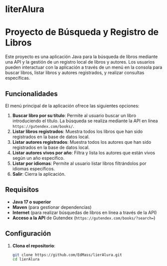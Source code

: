 # literAlura
# Proyecto de Búsqueda y Registro de Libros

Este proyecto es una aplicación Java para la búsqueda de libros mediante una API y la gestión de un registro local de libros y autores. Los usuarios pueden interactuar con la aplicación a través de un menú en la consola para buscar libros, listar libros y autores registrados, y realizar consultas específicas.

## Funcionalidades

El menú principal de la aplicación ofrece las siguientes opciones:

1. **Buscar libro por su título**: Permite al usuario buscar un libro introduciendo el título. La búsqueda se realiza mediante la API en línea `https://gutendex.com/books/`.
2. **Listar libros registrados**: Muestra todos los libros que han sido registrados en la base de datos local.
3. **Listar autores registrados**: Muestra todos los autores que han sido registrados en la base de datos local.
4. **Listar autores vivos por año**: Filtra y lista los autores que están vivos según un año específico.
5. **Listar por idiomas**: Permite al usuario listar libros filtrándolos por idiomas específicos.
6. **Salir**: Cierra la aplicación.

## Requisitos

- **Java 17 o superior**
- **Maven** (para gestionar dependencias)
- **Internet** (para realizar búsquedas de libros en línea a través de la API)
- **Acceso a la API** de Gutendex (`https://gutendex.com/books/?search=`)

## Configuración

1. **Clona el repositorio**:

   ```bash
   git clone https://github.com/EdMass/lierAlura.git
   cd lierAlura

